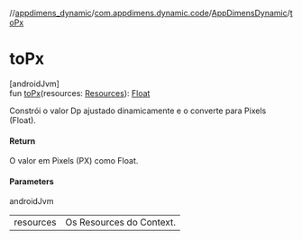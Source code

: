 //[appdimens_dynamic](../../../index.md)/[com.appdimens.dynamic.code](../index.md)/[AppDimensDynamic](index.md)/[toPx](to-px.md)

# toPx

[androidJvm]\
fun [toPx](to-px.md)(resources: [Resources](https://developer.android.com/reference/kotlin/android/content/res/Resources.html)): [Float](https://kotlinlang.org/api/core/kotlin-stdlib/kotlin/-float/index.html)

Constrói o valor Dp ajustado dinamicamente e o converte para Pixels (Float).

#### Return

O valor em Pixels (PX) como Float.

#### Parameters

androidJvm

| | |
|---|---|
| resources | Os Resources do Context. |